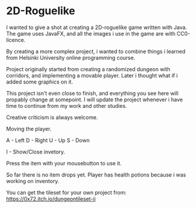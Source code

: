 # 2D-Roguelike

I wanted to give a shot at creating a 2D-roguelike game written with Java. The game uses JavaFX, and all the images i use in the game are with CC0-licence. 

By creating a more complex project, i wanted to combine things i learned from Helsinki University online programming course.

Project originally started from creating a randomized dungeon with corridors, and implementing a movable player. Later i thought what if i added some graphics on it.

This project isn't even close to finish, and everything you see here will propably change at somepoint. I will update the project whenever i have time to continue from my work and other studies.

Creative criticism is always welcome.

Moving the player.

A - Left
D - Right
U - Up
S - Down

I - Show/Close invetory.

Press the item with your mousebutton to use it.


So far there is no item drops yet. Player has health potions because i was working on inventory. 


You can get the tileset for your own project from: https://0x72.itch.io/dungeontileset-ii
